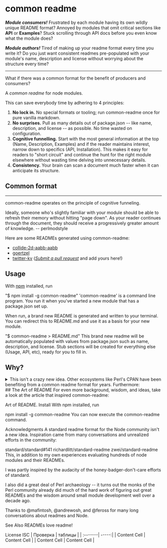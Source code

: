 # common readme
**_Module consumers!_** Frustrated by each module having its own wildly unique README format? Annoyed by modules that omit critical sections like **API** or **Examples**? Stuck scrolling through API docs before you even know what the module does?

**_Module authors!_** Tired of making up your readme format every time you write it? Do you just want consistent readmes pre-populated with your module's name, description and license without worrying about the structure every time?

__________

What if there was a common format for the benefit of producers and consumers?

A _common readme_ for node modules.

This can save everybody time by adhering to 4 principles:

1. **No lock in.** No special formats or tooling; run common-readme once for pure vanilla markdown.
2. **No surprises.** Pull as many details out of package.json -- like name, description, and license -- as possible. No time wasted on configuration.
3. **Cognitive funnelling.** Start with the most general information at the top (Name, Description, Examples) and if the reader maintains interest, narrow down to specifics (API, Installation). This makes it easy for readers to "short circuit" and continue the hunt for the right module elsewhere without wasting time delving into unnecessary details.
4. **Consistency.** Your brain can scan a document much faster when it can anticipate its structure.

## Common format

__________

common-readme operates on the principle of cognitive funneling.

Ideally, someone who's slightly familiar with your module should be able to refresh their memory without hitting "page down". As your reader continues through the document, they should receive a progressively greater amount of knowledge. -- perlmodstyle

Here are some READMEs generated using common-readme:

- [collide-2d-aabb-aabb](https://github.com/hackergrrl/collide-2d-aabb-aabb)
- [goertzel](https://github.com/hackergrrl/goertzel)
- [twitter-kv](https://github.com/hackergrrl/twitter-kv)
 ([_Submit a pull request_](https://github.com/hackergrrl/common-readme/pulls) and add yours here!)

## Usage
With [npm](https://www.npmjs.com/) installed, run

"$ npm install -g common-readme"
'common-readme' is a command line program. You run it when you've started a new module that has a package.json set up.

When run, a brand new README is generated and written to your terminal. You can redirect this to README.md and use it as a basis for your new module.

"$ common-readme > README.md"
This brand new readme will be automatically populated with values from package.json such as name, description, and license. Stub sections will be created for everything else (Usage, API, etc), ready for you to fill in.

## Why?
<details>
<summary>This isn't a crazy new idea. Other ecosystems like Perl's CPAN have been benefiting from a common readme format for years. Furthermore:</summary>

1. The node community is powered by us people and the modules we share. It's our documentation that links us together. Our README is the first thing developers see and it should be maximally effective at communicating its purpose and function.

1. There is much wisdom to be found from the many developers who have written many many modules. Common readme aims to distill that experience into a common format that stands to benefit us all; especially newer developers!

1. Writing the same boilerplate is a waste of every author's time -- we might as well generate the common pieces and let the author focus on the content.

1. Scanning through modules on npm is a part of every node developer's regular development cycle. Having a consistent format lets the brain focus on content instead of structure.
</details>
## The Art of README
For even more background, wisdom, and ideas, take a look at the article that inspired common-readme:

Art of README.
Install
With npm installed, run

npm install -g common-readme
You can now execute the common-readme command.

Acknowledgments
A standard readme format for the Node community isn't a new idea. Inspiration came from many conversations and unrealized efforts in the community:

standard/standard#141
richardlitt/standard-readme
zwei/standard-readme
This, in addition to my own experiences evaluating hundreds of node modules and their READMEs.

I was partly inspired by the audacity of the honey-badger-don't-care efforts of standard.

I also did a great deal of Perl archaeology -- it turns out the monks of the Perl community already did much of the hard work of figuring out great READMEs and the wisdom around small module development well over a decade ago.

Thanks to @mafintosh, @andrewosh, and @feross for many long conversations about readmes and Node.

See Also
READMEs love readme!

License
ISC
| Проверка | таблицы |
| :-------| -----:|
| Content Cell  | Content Cell  |
| Content Cell  | Content Cell  |
